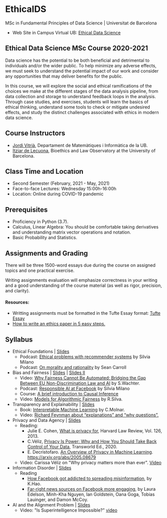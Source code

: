 # EthicalDS

MSc in Fundamental Principles of Data Science | Universitat de Barcelona

+ Web Site in Campus Virtual UB: [Ethical Data Science](https://campusvirtual.ub.edu/course/view.php?id=28882)

## Ethical Data Science MSc Course 2020-2021

Data science has the potential to be both beneficial and detrimental to individuals and/or the wider public. To help minimize any adverse effects, we must seek to understand the potential impact of our work and consider any opportunities that may deliver benefits for the public. 

In this course, we will explore the social and ethical ramifications of the choices we make at the different stages of the data analysis pipeline, from data collection and storage to understand feedback loops in the analysis. Through case studies, and exercises, students will learn the basics of ethical thinking, understand some tools to check or mitigate undesired effects, and study the distinct challenges associated with ethics in modern data science.

## Course Instructors

+ [Jordi Vitrià](http://www.ub.edu/cvub/jordivitria/), Departament de Matemàtiques i Informàtica de la UB.
+ [Itziar de Lecuona](http://www.bioeticayderecho.ub.edu/ca/itziar-de-lecuona), Bioethics and Law Observatory at the University of Barcelona. 

## Class Time and Location
+ Second Semester (February, 2021 - May, 2021)
+ Face-to-face Lectures: Wednesday 15:00h-16:00h
+ Location: Online during COVID-19 pandemic

## Prerequisites
+ Proficiency in Python (3.7).
+ Calculus, Linear Algebra: You should be comfortable taking derivatives and understanding matrix vector operations and notation.
+ Basic Probability and Statistics.

## Assignments and Grading

There will be three 1500-word essays due during the course on assigned topics and one practical exercise.

Writing assignments evaluation will emphasize correctness in your writing and a good understanding of the course material (as well as rigor, precision, and clarity).

#### Resources:
+ Writting assignments must be formatted in the Tufte Essay format: [Tufte Essay](https://www.latextemplates.com/template/tufte-essay)
+ [How to write an ethics paper in 5 easy steps.](https://essayshark.com/blog/a-good-ethics-essaytips-and-traps-of-writing/)


## Syllabus
+ Ethical Foundations | [Slides](https://raw.githubusercontent.com/DataScienceUB/EthicalDS/main/EDS1%20Foundations.pdf) 
  + Podcast: [Ethical problems with recommender systems](https://anchor.fm/towardsdatascience/episodes/68--Silvia-Milano---Ethical-problems-with-recommender-systems-epi24v/a-a4fdo1p) by Silvia Milano
  + Podcast: [On morality and rationality](https://www.preposterousuniverse.com/podcast/2019/07/01/episode-53-solo-on-morality-and-rationality/) by Sean Carroll
+ Bias and Fairness  | [Slides](https://raw.githubusercontent.com/DataScienceUB/EthicalDS/main/EDS2%20Bias%20and%20Fairness%20I%20.pdf) | [Slides II](https://raw.githubusercontent.com/DataScienceUB/EthicalDS/main/EDS2%20Bias%20and%20Fairness%20II.pdf)
  + Video: [Why Fairness Cannot Be Automated: Bridging the Gap Between EU Non-Discrimination Law and AI](https://youtu.be/p8MCaj68Pns) by S.Wachter. 
  + Podcast: [Responsible AI at Facebook](https://anchor.fm/towardsdatascience/episodes/67--Joaquin-Quionero-Candela---Responsible-AI-at-Facebook-ep7qjq/a-a4dbkvb) by Silvia Milano
  + Course: [A brief introduction to Causal Inference](https://youtu.be/DXBPtpBhGqo)
  + Video: [Models for Algorithmic Fairness](https://youtu.be/NtJOHR4FqFI) by R.Silva.
+ Transparency and Explainability  | [Slides](https://raw.githubusercontent.com/DataScienceUB/EthicalDS/main/EDS3%20Explainability.pdf)
  + Book: [Interpretable Machine Learning](https://christophm.github.io/interpretable-ml-book/) by C.Molnar.
  + Video: [Richard Feynman about “explanations” and “why questions”.](https://www.youtube.com/watch?v=Q1lL-hXO27Q)
+ Privacy and Data Agency | [Slides](https://raw.githubusercontent.com/DataScienceUB/EthicalDS/main/EDS4%20Privacy.pdf)
  + Reading: 
    + Julie E. Cohen, [What is privacy for](https://cdn.harvardlawreview.org/wp-content/uploads/pdfs/vol126_cohen.pdf), Harvard Law Review, Vol. 126, 2013.
    + C.Véliz, [Privacy Is Power: Why and How You Should Take Back Control of Your Data](https://www.penguin.co.uk/books/112/1120394/privacy-is-power/9780552177719.html), Transworld Ed., 2020.
    + E. Decristofaro. [An Overview of Privacy in Machine Learning](https://arxiv.org/abs/2005.08679). https://arxiv.org/abs/2005.08679 
  + Video: Carissa Véliz on "Why privacy matters more than ever". [Video](https://youtu.be/8yU8fb3e5dE)
+ Information Disorder | [Slides](https://raw.githubusercontent.com/DataScienceUB/EthicalDS/main/EDS5%20Information%20Disorder.pdf)
  + Reading
    + [How Facebook got addicted to spreading misinformation](https://www.technologyreview.com/2021/03/11/1020600/facebook-responsible-ai-misinformation/), by K.Hao.
    + [Far-right news sources on Facebook more engaging](https://medium.com/cybersecurity-for-democracy/far-right-news-sources-on-facebook-more-engaging-e04a01efae90), by Laura Edelson, Minh-Kha Nguyen, Ian Goldstein, Oana Goga, Tobias Lauinger, and Damon McCoy.
+ AI and the Alignment Problem | [Slides](https://raw.githubusercontent.com/DataScienceUB/EthicalDS/main/EDS6%20Alignment%20Problem.pdf)
  + Video: "Is Superintelligence Impossible?" [video](https://www.edge.org/conversation/john_brockman-is-superintelligence-impossible)
